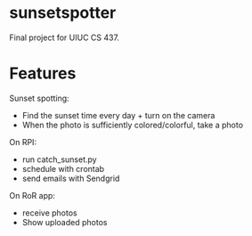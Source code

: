 # sunsetspotter
Final project for UIUC CS 437.

# Features
Sunset spotting:
- Find the sunset time every day + turn on the camera
- When the photo is sufficiently colored/colorful, take a photo

On RPI:
- run catch_sunset.py   
- schedule with crontab
- send emails with Sendgrid

On RoR app:
- receive photos
- Show uploaded photos


